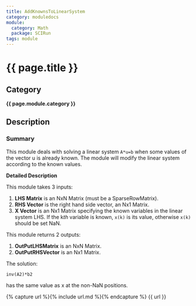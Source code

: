 ```yaml
---
title: AddKnownsToLinearSystem
category: moduledocs
module:
  category: Math
  package: SCIRun
tags: module
---
```


# {{ page.title }}

## Category

**{{ page.module.category }}**

## Description

### Summary

This module deals with solving a linear system ```A*u=b``` when some values of the vector u is already known. The module will modify the linear system according to the known values.

**Detailed Description**

This module takes 3 inputs:

1. **LHS Matrix** is an NxN Matrix (must be a SparseRowMatrix).
2. **RHS Vector** is the right hand side vector, an Nx1 Matrix.
3. **X Vector** is an Nx1 Matrix specifying the known variables in the linear system LHS. If the k*th* variable is known, ```x(k)``` is its value, otherwise ```x(k)``` should be set NaN.

This module returns 2 outputs:

1. **OutPutLHSMatrix** is an NxN Matrix.
2. **OutPutRHSVector** is an Nx1 Matrix.

The solution:

```
inv(A2)*b2
```

has the same value as x at the non-NaN positions.

{% capture url %}{% include url.md %}{% endcapture %}
{{ url }}
